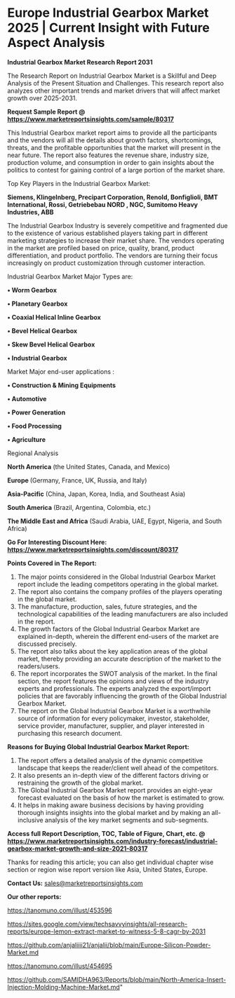 # Europe Industrial Gearbox Market 2025 | Current Insight with Future Aspect Analysis

<strong>Industrial Gearbox Market Research Report 2031</strong>

The Research Report on Industrial Gearbox Market is a Skillful and Deep Analysis of the Present Situation and Challenges. This research report also analyzes other important trends and market drivers that will affect market growth over 2025-2031.

<strong>Request Sample Report @ <a href=https://www.marketreportsinsights.com/sample/80317>https://www.marketreportsinsights.com/sample/80317</a></strong>

This Industrial Gearbox market report aims to provide all the participants and the vendors will all the details about growth factors, shortcomings, threats, and the profitable opportunities that the market will present in the near future. The report also features the revenue share, industry size, production volume, and consumption in order to gain insights about the politics to contest for gaining control of a large portion of the market share.

Top Key Players in the Industrial Gearbox Market:

<strong>Siemens, Klingelnberg, Precipart Corporation, Renold, Bonfiglioli, BMT International, Rossi, Getriebebau NORD , NGC, Sumitomo Heavy Industries, ABB</strong>

The Industrial Gearbox Industry is severely competitive and fragmented due to the existence of various established players taking part in different marketing strategies to increase their market share. The vendors operating in the market are profiled based on price, quality, brand, product differentiation, and product portfolio. The vendors are turning their focus increasingly on product customization through customer interaction.

Industrial Gearbox Market Major Types are:

<strong>• Worm Gearbox

• Planetary Gearbox

• Coaxial Helical Inline Gearbox

• Bevel Helical Gearbox

• Skew Bevel Helical Gearbox

• Industrial Gearbox</strong>

Market Major end-user applications :

<strong>• Construction & Mining Equipments 

• Automotive 

• Power Generation

• Food Processing 

• Agriculture </strong>

Regional Analysis

</u><strong><b>North America</b></strong> (the United States, Canada, and Mexico)

<strong><b>Europe </b></strong>(Germany, France, UK, Russia, and Italy)

<strong><b>Asia-Pacific</b></strong> (China, Japan, Korea, India, and Southeast Asia)

<strong><b>South America</b></strong> (Brazil, Argentina, Colombia, etc.)

<strong><b>The Middle East and Africa</b></strong> (Saudi Arabia, UAE, Egypt, Nigeria, and South Africa)

<strong>Go For Interesting Discount Here: <a href=https://www.marketreportsinsights.com/discount/80317>https://www.marketreportsinsights.com/discount/80317</a></strong>

<strong>Points Covered in The Report:</strong>
<ol>
  <li>The major points considered in the Global Industrial Gearbox Market report include the leading competitors operating in the global market.</li>
  <li>The report also contains the company profiles of the players operating in the global market.</li>
  <li>The manufacture, production, sales, future strategies, and the technological capabilities of the leading manufacturers are also included in the report.</li>
  <li>The growth factors of the Global Industrial Gearbox Market are explained in-depth, wherein the different end-users of the market are discussed precisely.</li>
  <li>The report also talks about the key application areas of the global market, thereby providing an accurate description of the market to the readers/users.</li>
  <li>The report incorporates the SWOT analysis of the market. In the final section, the report features the opinions and views of the industry experts and professionals. The experts analyzed the export/import policies that are favorably influencing the growth of the Global Industrial Gearbox Market.</li>
  <li>The report on the Global Industrial Gearbox Market is a worthwhile source of information for every policymaker, investor, stakeholder, service provider, manufacturer, supplier, and player interested in purchasing this research document.</li>
</ol>
<strong>Reasons for Buying Global Industrial Gearbox Market Report:</strong>

<ol>
  <li>The report offers a detailed analysis of the dynamic competitive landscape that keeps the reader/client well ahead of the competitors.</li>
  <li>It also presents an in-depth view of the different factors driving or restraining the growth of the global market.</li>
  <li>The Global Industrial Gearbox Market report provides an eight-year forecast evaluated on the basis of how the market is estimated to grow.</li>
  <li>It helps in making aware business decisions by having providing thorough insights insights into the global market and by making an all-inclusive analysis of the key market segments and sub-segments.</li>
</ol>
<strong>Access full Report Description, TOC, Table of Figure, Chart, etc. @ <a href=https://www.marketreportsinsights.com/industry-forecast/industrial-gearbox-market-growth-and-size-2021-80317>https://www.marketreportsinsights.com/industry-forecast/industrial-gearbox-market-growth-and-size-2021-80317</a></strong>


Thanks for reading this article; you can also get individual chapter wise section or region wise report version like Asia, United States, Europe.

<strong>Contact Us:</strong>
sales@marketreportsinsights.com

<strong>Our other reports:</strong>

<a href=https://tanomuno.com/illust/453596>https://tanomuno.com/illust/453596</a>

<a href=https://sites.google.com/view/techsavvyinsights/all-research-reports/europe-lemon-extract-market-to-witness-5-8-cagr-by-2031>https://sites.google.com/view/techsavvyinsights/all-research-reports/europe-lemon-extract-market-to-witness-5-8-cagr-by-2031</a>

<a href=https://github.com/anjaliiii21/anjalii/blob/main/Europe-Silicon-Powder-Market.md>https://github.com/anjaliiii21/anjalii/blob/main/Europe-Silicon-Powder-Market.md</a>

<a href=https://tanomuno.com/illust/454695>https://tanomuno.com/illust/454695</a>

<a href=https://github.com/SAMIDHA963/Reports/blob/main/North-America-Insert-Injection-Molding-Machine-Market.md>https://github.com/SAMIDHA963/Reports/blob/main/North-America-Insert-Injection-Molding-Machine-Market.md</a>"
